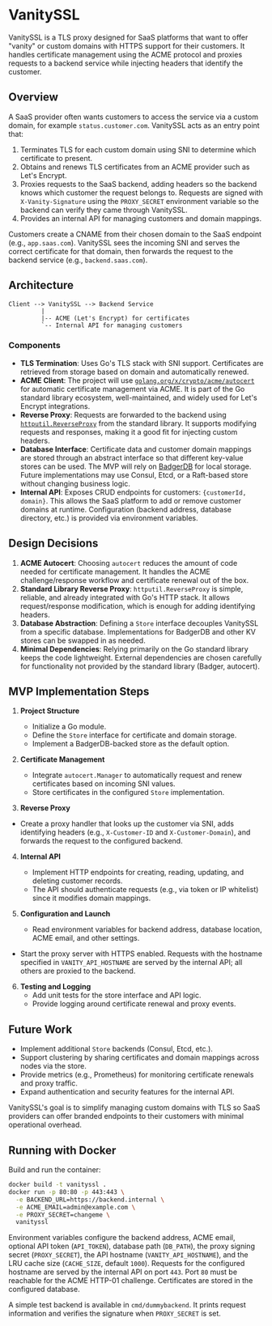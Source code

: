 # VanitySSL

VanitySSL is a TLS proxy designed for SaaS platforms that want to offer "vanity" or custom domains with HTTPS support for their customers. It handles certificate management using the ACME protocol and proxies requests to a backend service while injecting headers that identify the customer.

## Overview

A SaaS provider often wants customers to access the service via a custom domain, for example `status.customer.com`. VanitySSL acts as an entry point that:

1. Terminates TLS for each custom domain using SNI to determine which certificate to present.
2. Obtains and renews TLS certificates from an ACME provider such as Let's Encrypt.
3. Proxies requests to the SaaS backend, adding headers so the backend knows which customer the request belongs to. Requests are signed with `X-Vanity-Signature` using the `PROXY_SECRET` environment variable so the backend can verify they came through VanitySSL.
4. Provides an internal API for managing customers and domain mappings.

Customers create a CNAME from their chosen domain to the SaaS endpoint (e.g., `app.saas.com`). VanitySSL sees the incoming SNI and serves the correct certificate for that domain, then forwards the request to the backend service (e.g., `backend.saas.com`).

## Architecture

```
Client --> VanitySSL --> Backend Service
         |           
         |-- ACME (Let's Encrypt) for certificates
         `-- Internal API for managing customers
```

### Components

- **TLS Termination**: Uses Go's TLS stack with SNI support. Certificates are retrieved from storage based on domain and automatically renewed.
- **ACME Client**: The project will use [`golang.org/x/crypto/acme/autocert`](https://pkg.go.dev/golang.org/x/crypto/acme/autocert) for automatic certificate management via ACME. It is part of the Go standard library ecosystem, well-maintained, and widely used for Let's Encrypt integrations.
- **Reverse Proxy**: Requests are forwarded to the backend using [`httputil.ReverseProxy`](https://pkg.go.dev/net/http/httputil#ReverseProxy) from the standard library. It supports modifying requests and responses, making it a good fit for injecting custom headers.
- **Database Interface**: Certificate data and customer domain mappings are stored through an abstract interface so that different key-value stores can be used. The MVP will rely on [BadgerDB](https://github.com/dgraph-io/badger) for local storage. Future implementations may use Consul, Etcd, or a Raft-based store without changing business logic.
- **Internal API**: Exposes CRUD endpoints for customers: `{customerId, domain}`. This allows the SaaS platform to add or remove customer domains at runtime. Configuration (backend address, database directory, etc.) is provided via environment variables.

## Design Decisions

1. **ACME Autocert**: Choosing `autocert` reduces the amount of code needed for certificate management. It handles the ACME challenge/response workflow and certificate renewal out of the box.
2. **Standard Library Reverse Proxy**: `httputil.ReverseProxy` is simple, reliable, and already integrated with Go's HTTP stack. It allows request/response modification, which is enough for adding identifying headers.
3. **Database Abstraction**: Defining a `Store` interface decouples VanitySSL from a specific database. Implementations for BadgerDB and other KV stores can be swapped in as needed.
4. **Minimal Dependencies**: Relying primarily on the Go standard library keeps the code lightweight. External dependencies are chosen carefully for functionality not provided by the standard library (Badger, autocert).

## MVP Implementation Steps

1. **Project Structure**
   - Initialize a Go module.
   - Define the `Store` interface for certificate and domain storage.
   - Implement a BadgerDB-backed store as the default option.

2. **Certificate Management**
   - Integrate `autocert.Manager` to automatically request and renew certificates based on incoming SNI values.
   - Store certificates in the configured `Store` implementation.

3. **Reverse Proxy**
  - Create a proxy handler that looks up the customer via SNI, adds identifying headers (e.g., `X-Customer-ID` and `X-Customer-Domain`), and forwards the request to the configured backend.

4. **Internal API**
   - Implement HTTP endpoints for creating, reading, updating, and deleting customer records.
   - The API should authenticate requests (e.g., via token or IP whitelist) since it modifies domain mappings.

5. **Configuration and Launch**
   - Read environment variables for backend address, database location, ACME email, and other settings.
  - Start the proxy server with HTTPS enabled. Requests with the hostname specified in `VANITY_API_HOSTNAME` are served by the internal API; all others are proxied to the backend.

6. **Testing and Logging**
   - Add unit tests for the store interface and API logic.
   - Provide logging around certificate renewal and proxy events.

## Future Work

- Implement additional `Store` backends (Consul, Etcd, etc.).
- Support clustering by sharing certificates and domain mappings across nodes via the store.
- Provide metrics (e.g., Prometheus) for monitoring certificate renewals and proxy traffic.
- Expand authentication and security features for the internal API.

VanitySSL's goal is to simplify managing custom domains with TLS so SaaS providers can offer branded endpoints to their customers with minimal operational overhead.


## Running with Docker

Build and run the container:

```sh
docker build -t vanityssl .
docker run -p 80:80 -p 443:443 \
  -e BACKEND_URL=https://backend.internal \
  -e ACME_EMAIL=admin@example.com \
  -e PROXY_SECRET=changeme \
  vanityssl
```

Environment variables configure the backend address, ACME email, optional API token (`API_TOKEN`), database path (`DB_PATH`), the proxy signing secret (`PROXY_SECRET`), the API hostname (`VANITY_API_HOSTNAME`), and the LRU cache size (`CACHE_SIZE`, default `1000`). Requests for the configured hostname are served by the internal API on port `443`. Port `80` must be reachable for the ACME HTTP-01 challenge. Certificates are stored in the configured database.

A simple test backend is available in `cmd/dummybackend`. It prints request information and verifies the signature when `PROXY_SECRET` is set.
